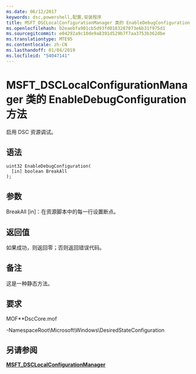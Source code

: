 ```yaml
---
ms.date: 06/12/2017
keywords: dsc,powershell,配置,安装程序
title: MSFT_DSCLocalConfigurationManager 类的 EnableDebugConfiguration 方法
ms.openlocfilehash: b2eaebfa901cb5d93fd0183287073e6b31f975d1
ms.sourcegitcommit: e04292a9c10de9a8391d529b7f7aa3753b362dbe
ms.translationtype: MTE95
ms.contentlocale: zh-CN
ms.lasthandoff: 01/04/2019
ms.locfileid: "54047141"
---
```

# <a name="enabledebugconfiguration-method-of-the-msftdsclocalconfigurationmanager-class"></a>MSFT_DSCLocalConfigurationManager 类的 EnableDebugConfiguration 方法

启用 DSC 资源调试。

## <a name="syntax"></a>语法

```mof
uint32 EnableDebugConfiguration(
  [in] boolean BreakAll
);
```

## <a name="parameters"></a>参数

BreakAll \[in\]：在资源脚本中的每一行设置断点。

## <a name="return-value"></a>返回值

如果成功，则返回零；否则返回错误代码。

## <a name="remarks"></a>备注

这是一种静态方法。

## <a name="requirements"></a>要求

MOF**DscCore.mof

-NamespaceRoot\Microsoft\Windows\DesiredStateConfiguration

## <a name="see-also"></a>另请参阅

[**MSFT_DSCLocalConfigurationManager**](msft-dsclocalconfigurationmanager.md)